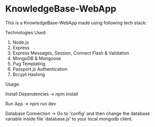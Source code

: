 # KnowledgeBase-WebApp

This is a KnowledgeBase-WebApp made using following tech stack:

Technologies Used:
1. Node.js
2. Express
3. Express Messages, Session, Connect Flash & Validation
4. MongoDB & Mongoose
5. Pug Templating
6. Passport.js Authentication
7. Bcrypt Hashing

Usage:

Install Dependencies ->  npm install

Run App ->  npm run dev

Database Connection -> Go to 'config' and then change the database variable inside file 'database.js' to your local mongodb client.
